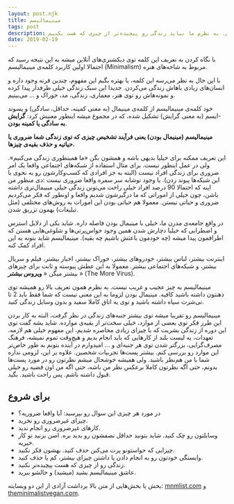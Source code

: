 ```yaml
---
layout: post.njk
title: مینیمالیسم
tags: post
description: این، اولین پست در مورد مینیمالیسمه. در مورد این که کلا مینیمالیسم (مینیمال بودن) چیه نوشتم. به نظرم ما نباید زندگی رو پیچیده‌تر از چیزی که هست بکنیم.
date: 2019-02-19
---
```


با نگاه کردن به تعریف این کلمه توی دیکشنری‌های آنلاین میشه به این نتیجه رسید که احتمالا اولین کاربرد کلمه‌ی مینیمالیسم (Minimalism) مربوط به شاخه‌های هنره.

با این حال به نظر می‌رسه این کلمه، یا بهتره بگیم این مفهوم، چندین قرنه وجود داره و انسان‌های زیادی باهاش زندگی می‌کردن. جدیدا این سبک زندگی خیلی طرفدار پیدا کرده و نمونه‌هاش رو توی هنر، معماری، زندگی، مد، خوراک و ... می‌بینیم.

خود کلمه‌ی مینیمالیسم از کلمه‌ی مینیمال (به معنی کمینه، حداقل، سادگی) و پسوند -ایسم (به معنی گرایش) تشکیل شده، که در مجموع میشه اینطور معنیش کرد: **گرایش به سادگی یا کمینه بودن**.

**مینیمالیسم (مینیمال بودن) یعنی فرآیند تشخیص چیزی که توی زندگی شما ضروری یا حیاتیه و حذف بقیه‌ی چیزها.**

این تعریف ممکنه برای خیلیا بدیهی باشه و همشون بگن «ما همینطوری زندگی می‌کنیم». ولی در عمل اینطور نیست. برای مثال استفاده از شبکه‌های اجتماعی واقعا یک امر ضروری برای زندگی افراد نیست (البته به جز افرادی که کسب‌و‌کارشون رو به نحوی با این شبکه‌ها پیوند زدن). یا وجود نوشابه سر سفره واقعا ضروری نیست :دی منظور من اینه که احتمالا 90 درصد افراد خیلی راحت می‌تونن زندگی خیلی مینیمال‌تری داشته باشن، چون خیلی از اموراتی که ما درگیرشون شدیم واقعا و اونطور که فکر می‌کردیم ضروری و حیاتی نیستن. معمولا هم حیاتی بودن این امورات به روش‌های مختلفی (مثل تبلیغات) بهمون تزریق شدن.

در واقع جامعه‌ی مدرن ما، خیلی با مینیمال بودن فاصله داره. شاید یکی از دلایل استرس و اضطرابی که خیلیا دچارش شدن همین وجود حواس‌پرتی‌ها و شلوغی‌هایی هستن که اطرافمون پیدا میشه (چه خودمون باعثش باشیم چه بقیه). مینیمالیسم شاید بتونه به این افراد کمک کنه.

اینترنت بیشتر، لباس بیشتر، خودروهای بیشتر، خوراک بیشتر، اخبار بیشتر، فیلم و سریال بیشتر، و شبکه‌های اجتماعی بیشتر. معمولا به این عطش پیوسته و ثابت برای چیزهای بیشتر میگن « **ویروس _بیشتر_** » (The More Virus).

مینیمالیسم یه چیز عجیب و غریب نیست. به نظرم همون تعریف بالا رو همیشه توی ذهنتون داشته باشید کافیه. مینیمال بودن لزوما به این معنی نیست که شما فقط باید 2 تا تی‌شرت سیاه داشته باشید و توی یه اتاق کاملا سفید و بدون وسایل زندگی کنید.

مینیمالیسم رو تقریبا میشه توی بیشتر جنبه‌های زندگی در نظر گرفت، البته به کار بردن این طرز فکر توی بعضی از موارد، خیلی سخت‌تر از بقیه‌ی موارده. شاید بشه گفت توی این دوره از زندگی بشریت که با چیزای زیادی محاصره شدیم، این مفهوم خیلی هم لازمه. تعهدات، یه لیست بلند از کارهایی که باید انجام بدیم و هیچ‌وقت تموم نمیشه، فرهنگ مصرف‌گرایی، بزرگتر شدن توی هر جنبه‌ای و ... امیدوارم در آینده بتونم به طور خاص‌تر این موارد رو بررسی کنم. بیشتر پست‌ها تجربیات شخصین. علاوه بر این، لزومی نداره شما با من هم‌نظر باشید. ولی همیشه خوشحال میشم نظرتون رو در مورد پست‌ها بدونم، حتی اگه نظرتون کاملا برعکس نظر من باشه، حتی اگه من اون قضیه رو خیلی قبول داشته باشم. پس راحت باشید. بگید.

## برای شروع

- در مورد هر چیزی این سوال رو بپرسید: آیا واقعا ضروریه؟
- چیزای غیرضروری رو نخرید.
- کارهای غیرضروری رو انجام ندید.
- وسایلتون رو چک کنید. شاید بتونید حداقل نصفشون رو بدید بره. اصن بزنید تو کار خیریه.
- چیزایی که حواستونو پرت می‌کنن حذف کنید. بهشون فکر نکنید.
- وابستگی خودتون رو به انجام دادن یا داشتن چیزای بیشتر، کم یا حذف کنید.
- زندگی رو از چیزی که هست پیچیده‌تر نکنید.
- عاشق مینیمالیسم بشید (میشید) و حالشو ببرید.

بخش یا بخش‌هایی از متن بالا برداشت آزادی از این دو وبسایته:
<a href="http://mnmlist.com" target="_blank">mnmlist.com</a> و
<a href="https://theminimalistvegan.com" taget="_blank">theminimalistvegan.com</a>.
